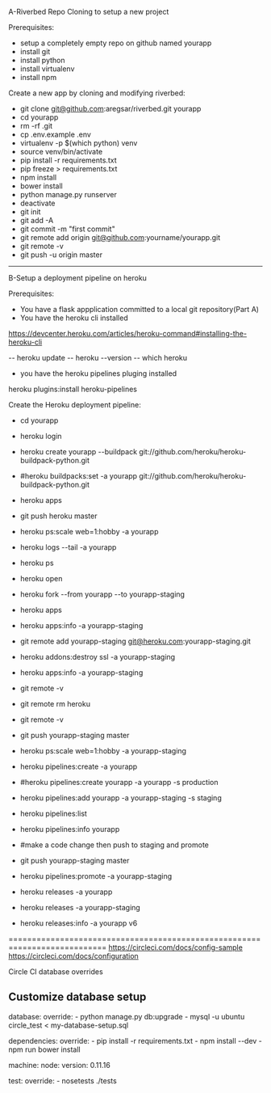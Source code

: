A-Riverbed Repo Cloning to setup a new project

Prerequisites:

- setup a completely empty repo on github named yourapp
- install git
- install python
- install virtualenv
- install npm


Create a new app by cloning and modifying riverbed:

- git clone git@github.com:aregsar/riverbed.git yourapp
- cd yourapp
- rm -rf .git
- cp .env.example .env
- virtualenv -p $(which python) venv
- source venv/bin/activate
- pip install -r requirements.txt
- pip freeze > requirements.txt
- npm install
- bower install
- python manage.py runserver
- deactivate
- git init
- git add -A
- git commit -m "first commit"
- git remote add origin git@github.com:yourname/yourapp.git
- git remote -v
- git push -u origin master

--------------------------------------------------------------------

B-Setup a deployment pipeline on heroku

Prerequisites:

- You have a flask appplication committed to a local git repository(Part A)
- You have the heroku cli installed

https://devcenter.heroku.com/articles/heroku-command#installing-the-heroku-cli

-- heroku update
-- heroku --version
-- which heroku

- you have the heroku pipelines pluging installed

heroku plugins:install heroku-pipelines


Create the Heroku deployment pipeline:

- cd yourapp
- heroku login
- heroku create yourapp --buildpack git://github.com/heroku/heroku-buildpack-python.git
- #heroku buildpacks:set -a yourapp git://github.com/heroku/heroku-buildpack-python.git
- heroku apps
- git push heroku master
- heroku ps:scale web=1:hobby -a yourapp
- heroku logs --tail -a yourapp
- heroku ps
- heroku open
- heroku fork --from yourapp --to yourapp-staging
- heroku apps
- heroku apps:info -a yourapp-staging
- git remote add yourapp-staging git@heroku.com:yourapp-staging.git
- heroku addons:destroy ssl -a yourapp-staging
- heroku apps:info -a yourapp-staging
- git remote -v
- git remote rm heroku
- git remote -v
- git push yourapp-staging master
- heroku ps:scale web=1:hobby -a yourapp-staging


- heroku pipelines:create -a yourapp
- #heroku pipelines:create yourapp -a yourapp -s production
- heroku pipelines:add yourapp -a yourapp-staging -s staging
- heroku pipelines:list
- heroku pipelines:info yourapp


- #make a code change then push to staging and promote
- git push yourapp-staging master
- heroku pipelines:promote -a yourapp-staging


- heroku releases -a yourapp
- heroku releases -a yourapp-staging
- heroku releases:info -a yourapp v6

===========================================================================
https://circleci.com/docs/config-sample
https://circleci.com/docs/configuration

Circle CI database overrides

## Customize database setup
database:
  override:
    - python manage.py db:upgrade
    - mysql -u ubuntu circle_test < my-database-setup.sql

dependencies:
  override:
    - pip install -r requirements.txt
    - npm install --dev
    - npm run bower install

machine:
  node:
    version: 0.11.16

test:
  override:
    - nosetests ./tests



